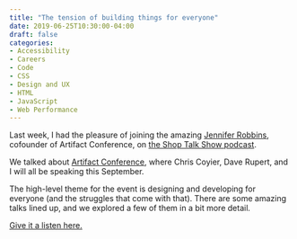 ```yaml
---
title: "The tension of building things for everyone"
date: 2019-06-25T10:30:00-04:00
draft: false
categories:
- Accessibility
- Careers
- Code
- CSS
- Design and UX
- HTML
- JavaScript
- Web Performance
---
```


Last week, I had the pleasure of joining the amazing [Jennifer Robbins](https://twitter.com/jenville), cofounder of Artifact Conference, on [the Shop Talk Show podcast](https://shoptalkshow.com/episodes/365/).

We talked about [Artifact Conference](https://artifactconf.com/), where Chris Coyier, Dave Rupert, and I will all be speaking this September.

The high-level theme for the event is designing and developing for everyone (and the struggles that come with that). There are some amazing talks lined up, and we explored a few of them in a bit more detail.

[Give it a listen here.](https://shoptalkshow.com/episodes/365/)